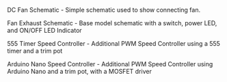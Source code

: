 DC Fan Schematic - Simple schematic used to show connecting fan.

Fan Exhaust Schematic - Base model schematic with a switch, power LED, and ON/OFF LED Indicator

555 Timer Speed Controller - Additional PWM Speed Controller using a 555 timer and a trim pot

Arduino Nano Speed Controller - Additional PWM Speed Controller using Arduino Nano and a trim pot, with a MOSFET driver
